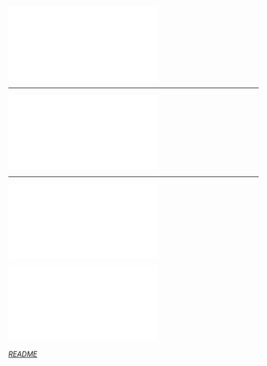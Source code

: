 ![](План%20курса.md)

---

![Рекомендации](knowledge/Рекомендации.md)


---

![Другие текстовые модели](knowledge/Другие%20текстовые%20модели.md)

![Полезные ссылки](knowledge/Полезные%20ссылки.md)

###### [README](README.md)
